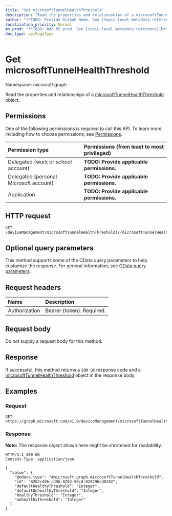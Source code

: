 ```yaml
---
title: "Get microsoftTunnelHealthThreshold"
description: "Read the properties and relationships of a microsoftTunnelHealthThreshold object."
author: "**TODO: Provide Github Name. See [topic-level metadata reference](https://msgo.azurewebsites.net/add/document/guidelines/metadata.html#topic-level-metadata)**"
localization_priority: Normal
ms.prod: "**TODO: Add MS prod. See [topic-level metadata reference](https://msgo.azurewebsites.net/add/document/guidelines/metadata.html#topic-level-metadata)**"
doc_type: apiPageType
---
```


# Get microsoftTunnelHealthThreshold
Namespace: microsoft.graph



Read the properties and relationships of a [microsoftTunnelHealthThreshold](../resources/microsofttunnelhealththreshold.md) object.

## Permissions
One of the following permissions is required to call this API. To learn more, including how to choose permissions, see [Permissions](/graph/permissions-reference).

|Permission type|Permissions (from least to most privileged)|
|:---|:---|
|Delegated (work or school account)|**TODO: Provide applicable permissions.**|
|Delegated (personal Microsoft account)|**TODO: Provide applicable permissions.**|
|Application|**TODO: Provide applicable permissions.**|

## HTTP request

<!-- {
  "blockType": "ignored"
}
-->
``` http
GET /deviceManagement/microsoftTunnelHealthThresholds/{microsoftTunnelHealthThresholdId}
```

## Optional query parameters
This method supports some of the OData query parameters to help customize the response. For general information, see [OData query parameters](/graph/query-parameters).

## Request headers
|Name|Description|
|:---|:---|
|Authorization|Bearer {token}. Required.|

## Request body
Do not supply a request body for this method.

## Response

If successful, this method returns a `200 OK` response code and a [microsoftTunnelHealthThreshold](../resources/microsofttunnelhealththreshold.md) object in the response body.

## Examples

### Request
<!-- {
  "blockType": "request",
  "name": "get_microsofttunnelhealththreshold"
}
-->
``` http
GET https://graph.microsoft.com/v1.0/deviceManagement/microsoftTunnelHealthThresholds/{microsoftTunnelHealthThresholdId}
```


### Response
**Note:** The response object shown here might be shortened for readability.
<!-- {
  "blockType": "response",
  "truncated": true,
  "@odata.type": "microsoft.graph.microsoftTunnelHealthThreshold"
}
-->
``` http
HTTP/1.1 200 OK
Content-Type: application/json

{
  "value": {
    "@odata.type": "#microsoft.graph.microsoftTunnelHealthThreshold",
    "id": "8202cd96-cd96-8202-96cd-028296cd0282",
    "defaultHealthyThreshold": "Integer",
    "defaultUnhealthyThreshold": "Integer",
    "healthyThreshold": "Integer",
    "unhealthyThreshold": "Integer"
  }
}
```

